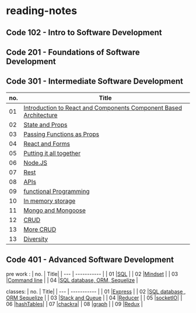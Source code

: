 # reading-notes

## Code 102 - Intro to Software Development

## Code 201 - Foundations of Software Development

## Code 301 - Intermediate Software Development

| no. | Title|
| --- | ----------- |
|  01 | [Introduction to React and Components Component Based Architecture](https://github.com/WllaTalafha/reading-notes/blob/main/301/itroAboutReactAndComponent.md) |
|  02 | [State and Props](https://github.com/WllaTalafha/reading-notes/blob/main/301/stateAndProps.md) |
|  03 | [Passing Functions as Props](https://github.com/WllaTalafha/reading-notes/blob/main/301/passingFunctionsAsProp.md) |
|  04 | [React and Forms](https://github.com/WllaTalafha/reading-notes/blob/main/301/stateAndProps.md)          |
|  05 | [Putting it all together](https://github.com/WllaTalafha/reading-notes/blob/main/301/puttingItAllTogether.md)  |
|  06 | [Node.JS](https://github.com/WllaTalafha/reading-notes/blob/main/301/nodeJS.md)          |
|  07 | [Rest](https://github.com/WllaTalafha/reading-notes/blob/main/301/rest.md)          |
|  08 | [APIs](https://github.com/WllaTalafha/reading-notes/blob/main/301/APIs.md)          |
|  09 | [functional Programming](https://github.com/WllaTalafha/reading-notes/blob/main/301/functionalProgramming.md)          |
| 10 | [In memory storage](https://github.com/WllaTalafha/reading-notes/blob/main/301/inMemoryStorage.md)          |
| 11 | [Mongo and Mongoose](https://github.com/WllaTalafha/reading-notes/blob/main/301/mongoAndMongoose.md)          |
| 12 | [CRUD](https://github.com/WllaTalafha/reading-notes/blob/main/301/CRUD.md)          |
| 13 | [More CRUD](https://github.com/WllaTalafha/reading-notes/blob/main/301/MoreCRUD.md)          |
| 13 | [Diversity](https://github.com/WllaTalafha/reading-notes/blob/main/301/Diversity.md)          |

## Code 401 - Advanced Software Development
 pre work : 
| no. | Title|
| --- | ----------- |
|  01 |[SQL](./401/sql.md) |
|  02 |[Mindset](https://github.com/WllaTalafha/reading-notes/blob/main/401/mindset.md) |
|  03 |[Command line](https://github.com/WllaTalafha/reading-notes/blob/main/401/commandLine.md) |
|  04 |[SQL database, ORM, Sequelize](https://github.com/WllaTalafha/reading-notes/blob/main/401/SQLdatabaseORMSequelize.md) |






classes:
| no. | Title|
| --- | ----------- |
|  01 |[Express](https://github.com/WllaTalafha/reading-notes/blob/main/401/Express.md) |
|  02 |[SQL database , ORM Sequelize](https://github.com/WllaTalafha/reading-notes/blob/main/401/SQLdatabaseORMSequelize.md) |
|  03 |[Stack and Queue](https://github.com/WllaTalafha/reading-notes/blob/main/401/Stack%26Queue.md) |
|  04 |[Reducer](https://github.com/WllaTalafha/reading-notes/blob/main/401/Reducer.md) |
|  05 |[socketIO](https://github.com/WllaTalafha/reading-notes/blob/main/401/socketIO.md)|
|  06 |[hashTables](https://github.com/WllaTalafha/reading-notes/blob/main/401/hashTables.md)|
|  07 |[chackra](https://github.com/WllaTalafha/reading-notes/blob/main/401/chackra.md)|
|  08 |[graph](https://github.com/WllaTalafha/reading-notes/blob/main/401/graph.md) |
|  09 |[Redux](https://github.com/WllaTalafha/reading-notes/blob/main/401/Redux.md) |
